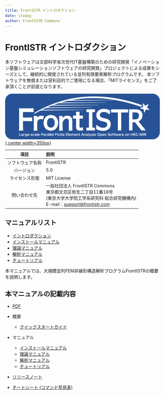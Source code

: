 ```yaml
---
title: FrontISTR イントロダクション
date: \today
author: FrontISTR Commons
---
```


<!-- 表記は FrontISTR ver. 0.0 で統一します -->
# FrontISTR イントロダクション

本ソフトウェアは文部科学省次世代IT基盤構築のための研究開発「イノベーション基盤シミュレーションソフトウェアの研究開発」プロジェクトによる成果をシーズとして，継続的に開発されている並列有限要素解析プログラムです。
本ソフトウェアを無償または営利目的でご使用になる場合、「MITライセンス」をご了承頂くことが前提となります。

[![FrontISTR](../image/FrontISTR_logo.png){.center width=350px}](https://www.frontistr.com)

| 項目             | 説明        |
|:----------------:|:------------|
| ソフトウェア名称 | FrontISTR   |
| バージョン       | 5.0         |
| ライセンス形態   | MIT License |
| 問い合わせ先 | 一般社団法人 FrontISTR Commons<br>東京都文京区弥生二丁目11番16号<br>(東京大学大学院工学系研究科 総合研究機構内)<br>E-mail：support@frontistr.com |

## マニュアルリスト

- [イントロダクション](../intro/index.md)
- [インストールマニュアル](../install/index.md)
- [理論マニュアル](../theory/index.md)
- [解析マニュアル](../analysis/index.md)
- [チュートリアル](../tutorial/index.md)

<!-- ここまでテンプレート -->

本マニュアルでは、大規模並列FEM非線形構造解析プログラムFrontISTRの概要を説明します。

## 本マニュアルの記載内容

- [PDF](intro_ja.pdf)

- 概要
    - [クイックスタートガイド]()
- マニュアル
    - [インストールマニュアル](../install/index.md)
    - [理論マニュアル](../theory/index.md)
    - [解析マニュアル](../analysis/index.md)
    - [チュートリアル](../tutorial/index.md)
- [リリースノート](00_release_note.md)
- [チートシート (コマンド早見表)](00_cheat_sheet.md)


